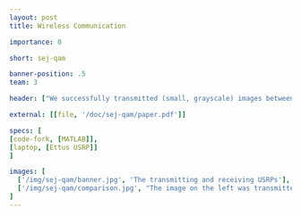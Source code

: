 ```yaml
---
layout: post
title: Wireless Communication

importance: 0

short: sej-qam

banner-position: .5
team: 3

header: ["We successfully transmitted (small, grayscale) images between software-defined radios.", "On the transmit end, we encoded the image into binary, split it into two data streams befitting [quadrature amplitude modulation](http://en.wikipedia.org/wiki/Quadrature_amplitude_modulation) (4-QAM, in our case, also known as [QPSK](http://en.wikipedia.org/wiki/QPSK)), and sent a packet for each row of pixels. On the receive end, we performed open-loop timing correction on the raw binary data and reassembled the image from the packets. The above image (constructed from received packets) shows that not everything made it through the channel... The [paper](/doc/sej-qam/paper.pdf) linked in the banner above goes into more detail."]

external: [[file, '/doc/sej-qam/paper.pdf']]

specs: [
[code-fork, [MATLAB]],
[laptop, [Ettus USRP]]
]

images: [
  ['/img/sej-qam/banner.jpg', 'The transmitting and receiving USRPs'],
  ['/img/sej-qam/comparison.jpg', "The image on the left was transmitted and decoded as the image on the right."]
]
---
```

